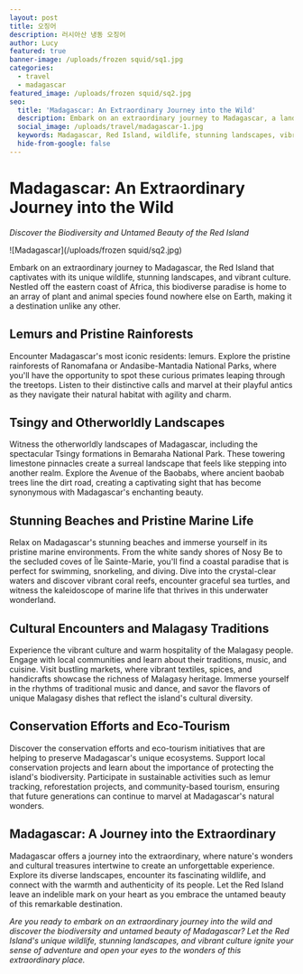 ```yaml
---
layout: post
title: 오징어
description: 러시아산 냉동 오징어
author: Lucy
featured: true
banner-image: /uploads/frozen squid/sq1.jpg
categories:
  - travel
  - madagascar
featured_image: /uploads/frozen squid/sq2.jpg
seo:
  title: 'Madagascar: An Extraordinary Journey into the Wild'
  description: Embark on an extraordinary journey to Madagascar, a land of unique wildlife, stunning landscapes, and vibrant culture, where nature's wonders are found nowhere else on Earth.
  social_image: /uploads/travel/madagascar-1.jpg
  keywords: Madagascar, Red Island, wildlife, stunning landscapes, vibrant culture, biodiversity
  hide-from-google: false
---
```


# Madagascar: An Extraordinary Journey into the Wild

*Discover the Biodiversity and Untamed Beauty of the Red Island*

![Madagascar](/uploads/frozen squid/sq2.jpg)

Embark on an extraordinary journey to Madagascar, the Red Island that captivates with its unique wildlife, stunning landscapes, and vibrant culture. Nestled off the eastern coast of Africa, this biodiverse paradise is home to an array of plant and animal species found nowhere else on Earth, making it a destination unlike any other.

## Lemurs and Pristine Rainforests

Encounter Madagascar's most iconic residents: lemurs. Explore the pristine rainforests of Ranomafana or Andasibe-Mantadia National Parks, where you'll have the opportunity to spot these curious primates leaping through the treetops. Listen to their distinctive calls and marvel at their playful antics as they navigate their natural habitat with agility and charm.

## Tsingy and Otherworldly Landscapes

Witness the otherworldly landscapes of Madagascar, including the spectacular Tsingy formations in Bemaraha National Park. These towering limestone pinnacles create a surreal landscape that feels like stepping into another realm. Explore the Avenue of the Baobabs, where ancient baobab trees line the dirt road, creating a captivating sight that has become synonymous with Madagascar's enchanting beauty.

## Stunning Beaches and Pristine Marine Life

Relax on Madagascar's stunning beaches and immerse yourself in its pristine marine environments. From the white sandy shores of Nosy Be to the secluded coves of Île Sainte-Marie, you'll find a coastal paradise that is perfect for swimming, snorkeling, and diving. Dive into the crystal-clear waters and discover vibrant coral reefs, encounter graceful sea turtles, and witness the kaleidoscope of marine life that thrives in this underwater wonderland.

## Cultural Encounters and Malagasy Traditions

Experience the vibrant culture and warm hospitality of the Malagasy people. Engage with local communities and learn about their traditions, music, and cuisine. Visit bustling markets, where vibrant textiles, spices, and handicrafts showcase the richness of Malagasy heritage. Immerse yourself in the rhythms of traditional music and dance, and savor the flavors of unique Malagasy dishes that reflect the island's cultural diversity.

## Conservation Efforts and Eco-Tourism

Discover the conservation efforts and eco-tourism initiatives that are helping to preserve Madagascar's unique ecosystems. Support local conservation projects and learn about the importance of protecting the island's biodiversity. Participate in sustainable activities such as lemur tracking, reforestation projects, and community-based tourism, ensuring that future generations can continue to marvel at Madagascar's natural wonders.

## Madagascar: A Journey into the Extraordinary

Madagascar offers a journey into the extraordinary, where nature's wonders and cultural treasures intertwine to create an unforgettable experience. Explore its diverse landscapes, encounter its fascinating wildlife, and connect with the warmth and authenticity of its people. Let the Red Island leave an indelible mark on your heart as you embrace the untamed beauty of this remarkable destination.

*Are you ready to embark on an extraordinary journey into the wild and discover the biodiversity and untamed beauty of Madagascar? Let the Red Island's unique wildlife, stunning landscapes, and vibrant culture ignite your sense of adventure and open your eyes to the wonders of this extraordinary place.*
